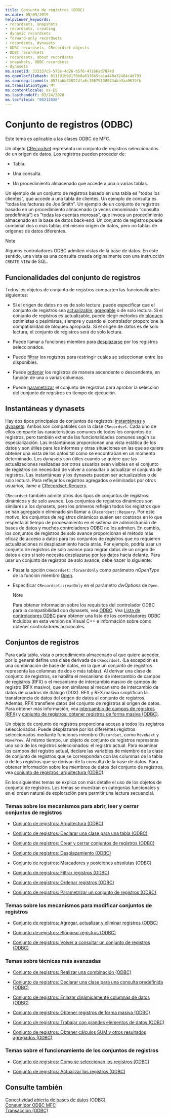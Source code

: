 ```yaml
---
title: Conjunto de registros (ODBC)
ms.date: 05/09/2019
helpviewer_keywords:
- recordsets, snapshots
- recordsets, creating
- dynamic recordsets
- forward-only recordsets
- recordsets, dynasets
- ODBC recordsets, CRecordset objects
- ODBC recordsets
- recordsets, about recordsets
- snapshots, ODBC recordsets
- dynasets
ms.assetid: 333337c5-575e-4d26-b5f6-47166ad7874d
ms.openlocfilehash: 011191b99170b8a8338b5ca1a440a32404c4d793
ms.sourcegitcommit: 857fa6b530224fa6c18675138043aba9aa0619fb
ms.translationtype: MT
ms.contentlocale: es-ES
ms.lasthandoff: 03/24/2020
ms.locfileid: "80212828"
---
```

# <a name="recordset-odbc"></a>Conjunto de registros (ODBC)

Este tema es aplicable a las clases ODBC de MFC.

Un objeto [CRecordset](../../mfc/reference/crecordset-class.md) representa un conjunto de registros seleccionados de un origen de datos. Los registros pueden proceder de:

- Tabla.

- Una consulta.

- Un procedimiento almacenado que accede a una o varias tablas.

Un ejemplo de un conjunto de registros basado en una tabla es "todos los clientes", que accede a una tabla de clientes. Un ejemplo de consulta es "todas las facturas de Joe Smith". Un ejemplo de un conjunto de registros basado en un procedimiento almacenado (a veces denominado "consulta predefinida") es "todas las cuentas morosas", que invoca un procedimiento almacenado en la base de datos back-end. Un conjunto de registros puede combinar dos o más tablas del mismo origen de datos, pero no tablas de orígenes de datos diferentes.

> [!NOTE]
>  Algunos controladores ODBC admiten vistas de la base de datos. En este sentido, una vista es una consulta creada originalmente con una instrucción `CREATE VIEW` de SQL.

##  <a name="recordset-capabilities"></a><a name="_core_recordset_capabilities"></a> Funcionalidades del conjunto de registros

Todos los objetos de conjunto de registros comparten las funcionalidades siguientes:

- Si el origen de datos no es de solo lectura, puede especificar que el conjunto de registros sea [actualizable](../../data/odbc/recordset-adding-updating-and-deleting-records-odbc.md), [agregable](../../data/odbc/recordset-adding-updating-and-deleting-records-odbc.md) o de solo lectura. Si el conjunto de registros es actualizable, puede elegir métodos de [bloqueo](../../data/odbc/recordset-locking-records-odbc.md) optimistas o pesimistas, siempre y cuando el controlador proporcione la compatibilidad de bloqueo apropiada. Si el origen de datos es de solo lectura, el conjunto de registros será de solo lectura.

- Puede llamar a funciones miembro para [desplazarse](../../data/odbc/recordset-scrolling-odbc.md) por los registros seleccionados.

- Puede [filtrar](../../data/odbc/recordset-filtering-records-odbc.md) los registros para restringir cuáles se seleccionan entre los disponibles.

- Puede [ordenar](../../data/odbc/recordset-sorting-records-odbc.md) los registros de manera ascendente o descendente, en función de una o varias columnas.

- Puede [parametrizar](../../data/odbc/recordset-parameterizing-a-recordset-odbc.md) el conjunto de registros para aprobar la selección del conjunto de registros en tiempo de ejecución.

##  <a name="snapshots-and-dynasets"></a><a name="_core_snapshots_and_dynasets"></a> Instantáneas y dynasets

Hay dos tipos principales de conjuntos de registros: [instantáneas](../../data/odbc/snapshot.md) y [dynasets](../../data/odbc/dynaset.md). Ambos son compatibles con la clase `CRecordset`. Cada uno de ellos comparte las características comunes de todos los conjuntos de registros, pero también extiende las funcionalidades comunes según su especialización. Las instantáneas proporcionan una vista estática de los datos y son útiles para los informes y otras situaciones en las que se quiere obtener una vista de los datos tal como se encontraban en un momento determinado. Los dynasets son útiles cuando se quiere que las actualizaciones realizadas por otros usuarios sean visibles en el conjunto de registros sin necesidad de volver a consultar o actualizar el conjunto de registros. Las instantáneas y los dynasets pueden ser actualizables o de solo lectura. Para reflejar los registros agregados o eliminados por otros usuarios, llame a [CRecordset::Requery](../../mfc/reference/crecordset-class.md#requery).

`CRecordset` también admite otros dos tipos de conjuntos de registros: dinámicos y de solo avance. Los conjuntos de registros dinámicos son similares a los dynasets, pero los primeros reflejan todos los registros que se han agregado o eliminado sin llamar a `CRecordset::Requery`. Por este motivo, los conjuntos de registros dinámicos suelen ser costosos en lo que respecta al tiempo de procesamiento en el sistema de administración de bases de datos y muchos controladores ODBC no los admiten. En cambio, los conjuntos de registros de solo avance proporcionan el método más eficaz de acceso a datos para los conjuntos de registros que no requieren actualizaciones ni desplazamiento hacia atrás. Por ejemplo, podría usar un conjunto de registros de solo avance para migrar datos de un origen de datos a otro si solo necesita desplazarse por los datos hacia delante. Para usar un conjunto de registros de solo avance, debe hacer lo siguiente:

- Pasar la opción `CRecordset::forwardOnly` como parámetro *nOpenType* de la función miembro [Open](../../mfc/reference/crecordset-class.md#open).

- Especificar `CRecordset::readOnly` en el parámetro *dwOptions* de `Open`.

    > [!NOTE]
    >  Para obtener información sobre los requisitos del controlador ODBC para la compatibilidad con dynasets, vea [ODBC](../../data/odbc/odbc-basics.md). Vea [Lista de controladores ODBC](../../data/odbc/odbc-driver-list.md) para obtener una lista de los controladores ODBC incluidos en esta versión de Visual C++ e información sobre cómo obtener controladores adicionales.

##  <a name="your-recordsets"></a><a name="_core_your_recordsets"></a> Conjuntos de registros

Para cada tabla, vista o procedimiento almacenado al que quiere acceder, por lo general define una clase derivada de `CRecordset`. (La excepción es una combinación de base de datos, en la que un conjunto de registros representa las columnas de dos o más tablas). Al derivar una clase de conjunto de registros, se habilita el mecanismo de intercambio de campos de registros (RFX) o el mecanismo de intercambio masivo de campos de registro (RFX masivo), que son similares al mecanismo de intercambio de datos de cuadros de diálogo (DDX). RFX y RFX masivo simplifican la transferencia de datos del origen de datos al conjunto de registros. Además, RFX transfiere datos del conjunto de registros al origen de datos. Para obtener más información, vea [intercambio de campos de registros (RFX)](../../data/odbc/record-field-exchange-rfx.md) y [conjunto de registros: obtener registros de forma masiva (ODBC)](../../data/odbc/recordset-fetching-records-in-bulk-odbc.md).

Un objeto de conjunto de registros proporciona acceso a todos los registros seleccionados. Puede desplazarse por los diferentes registros seleccionados mediante funciones miembro `CRecordset`, como `MoveNext` y `MovePrev`. Al mismo tiempo, un objeto de conjunto de registros representa uno solo de los registros seleccionados: el registro actual. Para examinar los campos del registro actual, declare las variables de miembro de la clase de conjunto de registros que se correspondan con las columnas de la tabla o de los registros que se derivan de la consulta de la base de datos. Para obtener información sobre los miembros de datos del conjunto de registros, vea [conjunto de registros: arquitectura (ODBC)](../../data/odbc/recordset-architecture-odbc.md).

En los siguientes temas se explica con más detalle el uso de los objetos de conjunto de registros. Los temas se muestran en categorías funcionales y en el orden natural de exploración para permitir una lectura secuencial.

### <a name="topics-about-the-mechanics-of-opening-reading-and-closing-recordsets"></a>Temas sobre los mecanismos para abrir, leer y cerrar conjuntos de registros

- [Conjunto de registros: Arquitectura (ODBC)](../../data/odbc/recordset-architecture-odbc.md)

- [Conjunto de registros: Declarar una clase para una tabla (ODBC)](../../data/odbc/recordset-declaring-a-class-for-a-table-odbc.md)

- [Conjunto de registros: Crear y cerrar conjuntos de registros (ODBC)](../../data/odbc/recordset-creating-and-closing-recordsets-odbc.md)

- [Conjunto de registros: Desplazamiento (ODBC)](../../data/odbc/recordset-scrolling-odbc.md)

- [Conjunto de registros: Marcadores y posiciones absolutas (ODBC)](../../data/odbc/recordset-bookmarks-and-absolute-positions-odbc.md)

- [Conjunto de registros: Filtrar registros (ODBC)](../../data/odbc/recordset-filtering-records-odbc.md)

- [Conjunto de registros: Ordenar registros (ODBC)](../../data/odbc/recordset-sorting-records-odbc.md)

- [Conjunto de registros: Parametrizar un conjunto de registros (ODBC)](../../data/odbc/recordset-parameterizing-a-recordset-odbc.md)

### <a name="topics-about-the-mechanics-of-modifying-recordsets"></a>Temas sobre los mecanismos para modificar conjuntos de registros

- [Conjunto de registros: Agregar, actualizar y eliminar registros (ODBC)](../../data/odbc/recordset-adding-updating-and-deleting-records-odbc.md)

- [Conjunto de registros: Bloquear registros (ODBC)](../../data/odbc/recordset-locking-records-odbc.md)

- [Conjunto de registros: Volver a consultar un conjunto de registros (ODBC)](../../data/odbc/recordset-requerying-a-recordset-odbc.md)

### <a name="topics-about-somewhat-more-advanced-techniques"></a>Temas sobre técnicas más avanzadas

- [Conjunto de registros: Realizar una combinación (ODBC)](../../data/odbc/recordset-performing-a-join-odbc.md)

- [Conjunto de registros: Declarar una clase para una consulta predefinida (ODBC)](../../data/odbc/recordset-declaring-a-class-for-a-predefined-query-odbc.md)

- [Conjunto de registros: Enlazar dinámicamente columnas de datos (ODBC)](../../data/odbc/recordset-dynamically-binding-data-columns-odbc.md)

- [Conjunto de registros: Obtener registros de forma masiva (ODBC)](../../data/odbc/recordset-fetching-records-in-bulk-odbc.md)

- [Conjunto de registros: Trabajar con grandes elementos de datos (ODBC)](../../data/odbc/recordset-working-with-large-data-items-odbc.md)

- [Conjunto de registros: Obtener cálculos SUM y otros resultados agregados (ODBC)](../../data/odbc/recordset-obtaining-sums-and-other-aggregate-results-odbc.md)

### <a name="topics-about-how-recordsets-work"></a>Temas sobre el funcionamiento de los conjuntos de registros

- [Conjunto de registros: Cómo se seleccionan los registros (ODBC)](../../data/odbc/recordset-how-recordsets-select-records-odbc.md)

- [Conjunto de registros: Actualizar los registros (ODBC)](../../data/odbc/recordset-how-recordsets-update-records-odbc.md)

## <a name="see-also"></a>Consulte también

[Conectividad abierta de bases de datos (ODBC)](../../data/odbc/open-database-connectivity-odbc.md)<br/>
[Consumidor ODBC MFC](../../mfc/reference/adding-an-mfc-odbc-consumer.md)<br/>
[Transacción (ODBC)](../../data/odbc/transaction-odbc.md)
